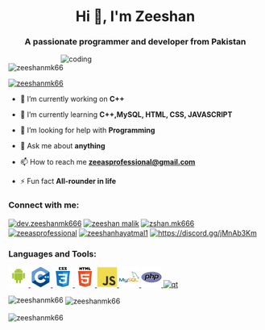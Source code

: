 <h1 align="center">Hi 👋, I'm Zeeshan</h1>
<h3 align="center">A passionate programmer and developer from Pakistan</h3>
<img align="right" alt="coding" width="400" src="https://camo.githubusercontent.com/7de37139d0b4c1ce40865e799b446c0e963a3dd8fb68d239707237c40604fa3d/68747470733a2f2f63646e2e6472696262626c652e636f6d2f75736572732f3733303730332f73637265656e73686f74732f363538313234332f6176656e746f2e676966">
<p align="left"> <img src="https://komarev.com/ghpvc/?username=zeeshanmk66&label=Profile%20views&color=0e75b6&style=flat" alt="zeeshanmk66" /> </p>

<p align="left"> <a href="https://github.com/ryo-ma/github-profile-trophy"><img src="https://github-profile-trophy.vercel.app/?username=zeeshanmk66" alt="zeeshanmk66" /></a> </p>

- 🔭 I’m currently working on **C++**

- 🌱 I’m currently learning **C++,MySQL, HTML, CSS, JAVASCRIPT**

- 🤝 I’m looking for help with **Programming**

- 💬 Ask me about **anything**

- 📫 How to reach me **zeeasprofessional@gmail.com**

- ⚡ Fun fact **All-rounder in life**

<h3 align="left">Connect with me:</h3>
<p align="left">
<a href="https://dev.to/dev.zeeshanmk666" target="blank"><img align="center" src="https://raw.githubusercontent.com/rahuldkjain/github-profile-readme-generator/master/src/images/icons/Social/devto.svg" alt="dev.zeeshanmk666" height="30" width="40" /></a>
<a href="https://linkedin.com/in/zeeshan malik" target="blank"><img align="center" src="https://raw.githubusercontent.com/rahuldkjain/github-profile-readme-generator/master/src/images/icons/Social/linked-in-alt.svg" alt="zeeshan malik" height="30" width="40" /></a>
<a href="https://instagram.com/zshan.mk666" target="blank"><img align="center" src="https://raw.githubusercontent.com/rahuldkjain/github-profile-readme-generator/master/src/images/icons/Social/instagram.svg" alt="zshan.mk666" height="30" width="40" /></a>
<a href="https://www.youtube.com/c/zeeasprofessional" target="blank"><img align="center" src="https://raw.githubusercontent.com/rahuldkjain/github-profile-readme-generator/master/src/images/icons/Social/youtube.svg" alt="zeeasprofessional" height="30" width="40" /></a>
<a href="https://www.hackerrank.com/zeeshanhayatmal1" target="blank"><img align="center" src="https://raw.githubusercontent.com/rahuldkjain/github-profile-readme-generator/master/src/images/icons/Social/hackerrank.svg" alt="zeeshanhayatmal1" height="30" width="40" /></a>
<a href="https://discord.gg/https://discord.gg/jMnAb3Km" target="blank"><img align="center" src="https://raw.githubusercontent.com/rahuldkjain/github-profile-readme-generator/master/src/images/icons/Social/discord.svg" alt="https://discord.gg/jMnAb3Km" height="30" width="40" /></a>
</p>

<h3 align="left">Languages and Tools:</h3>
<p align="left"> <a href="https://developer.android.com" target="_blank" rel="noreferrer"> <img src="https://raw.githubusercontent.com/devicons/devicon/master/icons/android/android-original-wordmark.svg" alt="android" width="40" height="40"/> </a> <a href="https://www.w3schools.com/cpp/" target="_blank" rel="noreferrer"> <img src="https://raw.githubusercontent.com/devicons/devicon/master/icons/cplusplus/cplusplus-original.svg" alt="cplusplus" width="40" height="40"/> </a> <a href="https://www.w3schools.com/css/" target="_blank" rel="noreferrer"> <img src="https://raw.githubusercontent.com/devicons/devicon/master/icons/css3/css3-original-wordmark.svg" alt="css3" width="40" height="40"/> </a> <a href="https://www.w3.org/html/" target="_blank" rel="noreferrer"> <img src="https://raw.githubusercontent.com/devicons/devicon/master/icons/html5/html5-original-wordmark.svg" alt="html5" width="40" height="40"/> </a> <a href="https://developer.mozilla.org/en-US/docs/Web/JavaScript" target="_blank" rel="noreferrer"> <img src="https://raw.githubusercontent.com/devicons/devicon/master/icons/javascript/javascript-original.svg" alt="javascript" width="40" height="40"/> </a> <a href="https://www.mysql.com/" target="_blank" rel="noreferrer"> <img src="https://raw.githubusercontent.com/devicons/devicon/master/icons/mysql/mysql-original-wordmark.svg" alt="mysql" width="40" height="40"/> </a> <a href="https://www.php.net" target="_blank" rel="noreferrer"> <img src="https://raw.githubusercontent.com/devicons/devicon/master/icons/php/php-original.svg" alt="php" width="40" height="40"/> </a> <a href="https://www.qt.io/" target="_blank" rel="noreferrer"> <img src="https://upload.wikimedia.org/wikipedia/commons/0/0b/Qt_logo_2016.svg" alt="qt" width="40" height="40"/> </a> </p>

<p><img align="left" src="https://github-readme-stats.vercel.app/api/top-langs?username=zeeshanmk66&show_icons=true&locale=en&layout=compact" alt="zeeshanmk66" /></p>

<p>&nbsp;<img align="center" src="https://github-readme-stats.vercel.app/api?username=zeeshanmk66&show_icons=true&locale=en" alt="zeeshanmk66" /></p>

<p><img align="center" src="https://github-readme-streak-stats.herokuapp.com/?user=zeeshanmk66&" alt="zeeshanmk66" /></p>

